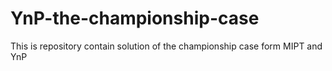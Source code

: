 # YnP-the-championship-case
This is repository contain solution of the championship case form MIPT and YnP 

